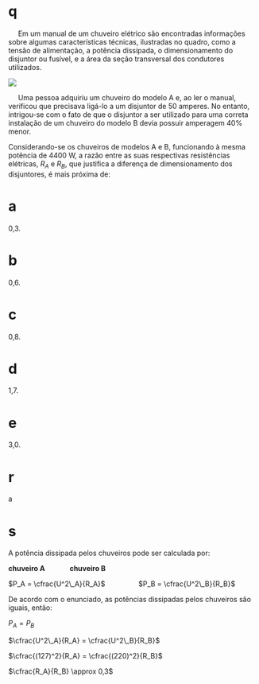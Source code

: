 # q
     Em um manual de um chuveiro elétrico são encontradas informações sobre algumas características técnicas, ilustradas no quadro, como a tensão de alimentação, a potência dissipada, o dimensionamento do disjuntor ou fusível, e a área da seção transversal dos condutores utilizados.

![](https://firebasestorage.googleapis.com/v0/b/firebase-enemio.appspot.com/o/questoes%2F916%2F13ad4f13-d2fb-9af1-c124-6ddc9296761a.png?alt=media\&token=130d827a-e261-46cb-8e72-5e97aaceac80)

     Uma pessoa adquiriu um chuveiro do modelo A e, ao ler o manual, verificou que precisava ligá-lo a um disjuntor de 50 amperes. No entanto, intrigou-se com o fato de que o disjuntor a ser utilizado para uma correta instalação de um chuveiro do modelo B devia possuir amperagem 40% menor.

Considerando-se os chuveiros de modelos A e B, funcionando à mesma potência de 4400 W, a razão entre as suas respectivas resistências elétricas, $R_A$ e $R_B$, que justifica a diferença de dimensionamento dos disjuntores, é mais próxima de:

# a
0,3.

# b
0,6.

# c
0,8.

# d
1,7.

# e
3,0.

# r
a

# s
A potência dissipada pelos chuveiros pode ser calculada por:

**chuveiro A               chuveiro B**

$P_A = \cfrac{U^2\_A}{R_A}$                 $P_B = \cfrac{U^2\_B}{R_B}$

De acordo com o enunciado, as potências dissipadas pelos chuveiros são iguais, então:

$P_A = P_B$

$\cfrac{U^2\_A}{R_A} = \cfrac{U^2\_B}{R_B}$

$\cfrac{(127)^2}{R_A} = \cfrac{(220)^2}{R_B}$

$\cfrac{R_A}{R_B} \approx 0,3$

